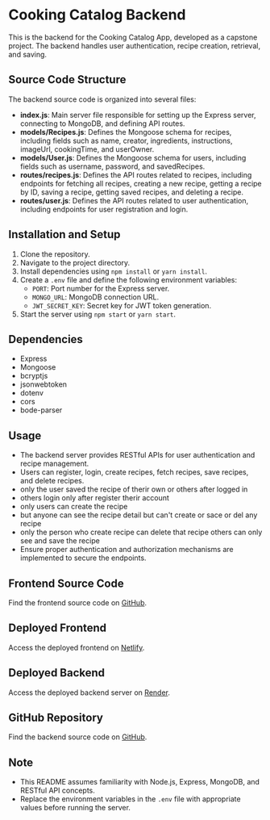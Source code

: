 # Cooking Catalog Backend

This is the backend for the Cooking Catalog App, developed as a capstone project. The backend handles user authentication, recipe creation, retrieval, and saving.

## Source Code Structure

The backend source code is organized into several files:

- **index.js**: Main server file responsible for setting up the Express server, connecting to MongoDB, and defining API routes.
- **models/Recipes.js**: Defines the Mongoose schema for recipes, including fields such as name, creator, ingredients, instructions, imageUrl, cookingTime, and userOwner.
- **models/User.js**: Defines the Mongoose schema for users, including fields such as username, password, and savedRecipes.
- **routes/recipes.js**: Defines the API routes related to recipes, including endpoints for fetching all recipes, creating a new recipe, getting a recipe by ID, saving a recipe, getting saved recipes, and deleting a recipe.
- **routes/user.js**: Defines the API routes related to user authentication, including endpoints for user registration and login.

## Installation and Setup

1. Clone the repository.
2. Navigate to the project directory.
3. Install dependencies using `npm install` or `yarn install`.
4. Create a `.env` file and define the following environment variables:
   - `PORT`: Port number for the Express server.
   - `MONGO_URL`: MongoDB connection URL.
   - `JWT_SECRET_KEY`: Secret key for JWT token generation.
5. Start the server using `npm start` or `yarn start`.

## Dependencies

- Express
- Mongoose
- bcryptjs
- jsonwebtoken
- dotenv
- cors
- bode-parser

## Usage

- The backend server provides RESTful APIs for user authentication and recipe management.
- Users can register, login, create recipes, fetch recipes, save recipes, and delete recipes.
- only the user saved the recipe of therir own or others after logged in
- others login only after register therir account
- only users can create the recipe
- but anyone can see the recipe detail but can't create or sace or del any recipe 
- only the person who create recipe can delete that recipe others can only see and save the recipe
- Ensure proper authentication and authorization mechanisms are implemented to secure the endpoints.

## Frontend Source Code

Find the frontend source code on [GitHub](https://github.com/ArivazhaganPandiyan/client).

## Deployed Frontend

Access the deployed frontend on [Netlify](https://cooking-catalog.netlify.app/).

## Deployed Backend

Access the deployed backend server on [Render](https://server-578r.onrender.com).

## GitHub Repository

Find the backend source code on [GitHub](https://github.com/ArivazhaganPandiyan/server).

## Note

- This README assumes familiarity with Node.js, Express, MongoDB, and RESTful API concepts.
- Replace the environment variables in the `.env` file with appropriate values before running the server.

